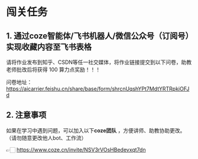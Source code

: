 # 闯关任务

## 1. 通过coze智能体/飞书机器人/微信公众号（订阅号）实现收藏内容至飞书表格

请将作业发布到知乎、CSDN等任一社交媒体，将作业链接提交到以下问卷，助教老师批改后将获得 100 算力点奖励！！！

问卷地址：https://aicarrier.feishu.cn/share/base/form/shrcnUqshYPt7MdtYRTRpkiOFJd

## 2. 注意事项

如果在学习中遇到问题，可以加入以下**coze团队** ，方便讲师、助教协助更改。（请勿随意更改他人bot、工作流）

👉🏻 https://www.coze.cn/invite/NSV3rVOsHBedevxqt7dn
